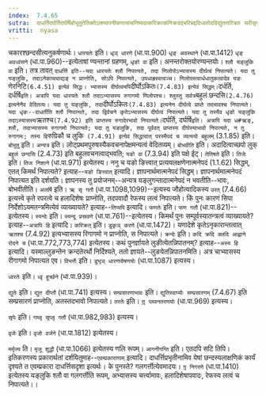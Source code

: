 ```yaml
---
index:  7.4.65
sutra:  दाधर्तिदर्घर्तिदर्घर्षिबोभूतुतेतिक्तेऽलष्यापनीफणत्संसनिष्यदत्करिक्रत्कनिक्रदद्भरिभ्रद्दविध्वतोदविद्युतत्तरित्रतः सरीसृपतंवरीवृजनमर्मृज्यागनीगन्तीति च
vritti:  nyasa
---
```


चकारश्छन्दसीत्यनुकर्षणार्थः। `धारयतेः` इति। `धृञ् धारणे` (धा.पा.900) `धृङ् अवस्थाने` (धा.पा.1412) `धृङ् अवध्वंसने` (धा.पा.960)--इत्येताषां ण्यन्तानां ग्रहणम्, `धृङो वा` इति। अनन्तरोक्तयोरण्यन्तयोः। `श्लौ यङ्लुकि वा` इति। तत्र तावत् `दाधर्त्ति इति--यदा धारयतेः श्लौ निपात्यते, तदा णिलोपोऽभ्यासस्य दीर्घत्वं निपात्यते। यदा तु यङ्लुकि, तदाऽनेकाच्त्वाद्यङ् न प्राप्नोति, सोऽपि निपात्यते, उपधाह्रस्वत्वञ्च। णिलोपस्त्वार्धधातुकत्वादेव यङः `णेरनिटि` (6.4.51) इत्येवं सिद्धः। भ्यासस्य दीर्घत्वमपि `दीर्घोऽकितः` (7.4.83) इत्येवं सिद्धम्। `दर्धर्ति, दर्धर्षि` इति। अत्रापि यदा धारयतेः श्लौ तदाऽभ्यासस्य रुगागमो णिलोपश्च। श्लुस्तु सर्वत्र `बहुलं छन्दसि` (2.4.76) इत्यनेनैव वेदितव्यः। यदा तु यङ्लुकि, तदा `दीर्घोऽकितः` (7.4.83) इत्यनेन दीर्घत्वे प्राप्ते तदभावश्च निपात्यते। यदा धृङः--दाधर्तीति श्लौ निपात्यते, तदा द्विर्वचने कृतेऽभ्यासस्य दीर्घत्वं निपात्यते। यदा तु तस्यैव धृङो यङ्लुकि तदाऽस्यासस्य `ऋतश्च` (7.4.92) इति प्राप्तस्य रुगादेरभावो निपात्यते। `दर्घर्ति, दर्घर्षि` इति। अत्रापि यदा ध#ऋङ्, श्लौ, तदाभ्यासस्य रुगागमो निपात्यते; यदा तु यङलुकि, तदा पूर्ववत् प्राप्तस्य दीर्घस्याभावो निपात्यते, न तु रुगागमः; तस्य हि `रुग्रिकौ च लुकि` (7.4.91) इत्येवं सिद्धत्वात् परस्मैपदं च व्यत्ययो बहुलम्` (3.1.85) इति।
`बोभूतु` इति। `अन्यत्र` इति। लोट्प्रथमपुरुषस्यैकवचनापेक्षमन्यत्वं वेदितव्यम्। `बोभवीति` इति। अदादित्वाच्छपो लुक् `बहुलं छन्दसि` (2.4.73) इति बहुलवचनत्वाद्भवति; `यङो वा` (7.3.94) इति पक्षे ईट्।
`तेतिषते` इति। `तिजेः` इति। `तिज निशाने` (धा.पा.971) इत्येतस्य। ननु च यङो ङित्त्वात् प्रत्ययलक्षणेनात्मनेपदं (1.1.62) सिद्धम्, एतत् किमर्थं निपात्यते? इत्याह--`यङो ङित्त्वात्` इत्यादि। ज्ञापनार्थमात्मनेपदं सिद्धम्। ज्ञापनार्थमात्मनेपदं निपात्यत इति दर्शयति। ज्ञापनस्य तु प्रयोजनम्--अन्यत्र यङ्लुगन्तादात्मनेपदं न भवतीति--भावः, बोभवीतीति।
`अलर्षि` इति। `ऋ सृ गतौ` (धा.पा.1098,1099)--इत्यस्य जौहोत्यादिकस्य `उरत्` (7.4.66) इत्यत्त्वे कृते रपरत्वे च हलादिशेषः प्राप्नोति, तदपवादौ रेफस्य लत्वं निपात्यते। किं पुनः कारणं सिपा निर्देशोऽयमतन्त्रमित्येवं व्याख्यायते? इत्याह--`तिप्यपि` इत्यादि।
`फणतेः` इति। `फण गतौ` (धा.पा.821)--इत्येतस्य। `स्यन्देः` इति। `स्यन्दू प्रस्रवणे` (धा.पा.761)--इत्येतस्य। किमर्थं पुनः सम्पूर्वस्यातन्त्रत्वं व्याख्यायते? इत्याह--`अत्रापि हि` इत्यादि।
`करिक्रत्` इति। `डुकृञ् करणे` (धा.पा.1472)। यणादेशे कृतेऽनृकारान्तत्वात् `ऋतश्च` (7.4.92) इत्यभ्यासस्य रिगागमो न प्राप्नोति, स निपात्यते।
`क्रन्देः` इति। `कदि क्रदि क्लदि आह्वाने रोदने च` (धा.पा.772,773,774) इत्येतस्य। कथं पुनर्ज्ञायते लुङीत्येतन्निपातनम्? इत्याह--`अस्य हि` इत्यादि। यस्माल्लुङन्तेन क्रन्दतेरर्थो निर्दिश्यते, ततो ज्ञायते--लुङयेतन्निपातनमिति। अत्र चाभ्यासस्य रीगागमो निपात्यत एव।
`विभर्त्तेः` इति। `डुभृञ् धारणपोषणयोः` (धा.पा.1087) इत्यस्य।

`ध्वरतेः` इति। `ध्वृ हूर्च्छने` (धा.पा.939)।

`द्युतेः` इति। `द्युत दीप्तौ` (धा.पा.741) इत्यस्य। `सम्प्रसारणाभावः` इति। `द्युतिस्वाप्योः सम्प्रसारणम्` (7.4.67) इति सम्प्रसारणं प्राप्नोति, अतस्तदभावो निपात्यते।
`तरतेः` इति। `तृ़ प्लवनतरणयोः` (धा.पा.969) इत्यस्य।

`सृपेः` इति। `गम्लृ सृप्लृ गतौ` (धा.पा.982,983) इत्यस्य।

`वृजेः` इति। `वृजो वर्जने` (धा.पा.1812) इत्येतस्य।

`मर्मृज्य` ति। `मृजू शुद्धौ` (धा.पा.1066) इत्येतस्य णलि रूपम्। `आगनीगन्ति` इति। एतदपि सटि तिपि।
इतिकरणस्य प्रकारार्थतां दर्शयितुमाह--`एवम्प्रकाराणाम्` इत्यादि। दाधर्त्तिप्रभृतीनामिव येषां छन्दस्यलाक्षणिकं कार्यं दृश्यते त एवम्प्रकारा दाधर्त्तिसदृशा इत्यर्थः। के पुनस्ते? गलगर्त्तीत्येवमादयः। `गृ़ निगरणे` (धा.पा.1410) इत्येतस्य यङ्लुकि श्लौ वा गलगर्त्तीति रूपम्, अभ्यासस्य चर्त्त्वामावः, हलादिशेषापवादः, रेफस्य लत्वं च निपात्यते।।

